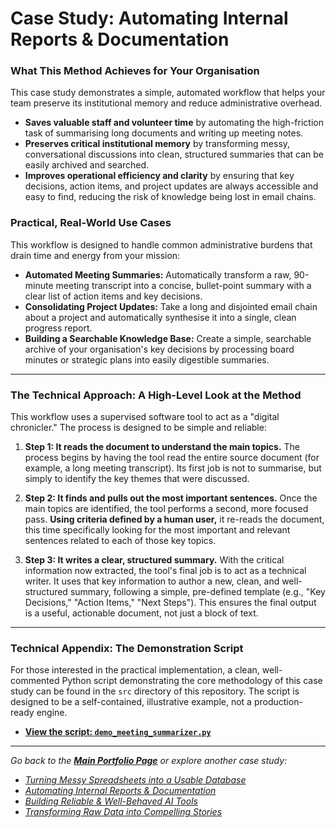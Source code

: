 # Case Study: Automating Internal Reports & Documentation

### **What This Method Achieves for Your Organisation**

This case study demonstrates a simple, automated workflow that helps your team preserve its institutional memory and reduce administrative overhead.

*   **Saves valuable staff and volunteer time** by automating the high-friction task of summarising long documents and writing up meeting notes.
*   **Preserves critical institutional memory** by transforming messy, conversational discussions into clean, structured summaries that can be easily archived and searched.
*   **Improves operational efficiency and clarity** by ensuring that key decisions, action items, and project updates are always accessible and easy to find, reducing the risk of knowledge being lost in email chains.

### **Practical, Real-World Use Cases**

This workflow is designed to handle common administrative burdens that drain time and energy from your mission:

*   **Automated Meeting Summaries:** Automatically transform a raw, 90-minute meeting transcript into a concise, bullet-point summary with a clear list of action items and key decisions.
*   **Consolidating Project Updates:** Take a long and disjointed email chain about a project and automatically synthesise it into a single, clean progress report.
*   **Building a Searchable Knowledge Base:** Create a simple, searchable archive of your organisation's key decisions by processing board minutes or strategic plans into easily digestible summaries.

---

### **The Technical Approach: A High-Level Look at the Method**

This workflow uses a supervised software tool to act as a "digital chronicler." The process is designed to be simple and reliable:

1.  **Step 1: It reads the document to understand the main topics.** The process begins by having the tool read the entire source document (for example, a long meeting transcript). Its first job is not to summarise, but simply to identify the key themes that were discussed.

2.  **Step 2: It finds and pulls out the most important sentences.** Once the main topics are identified, the tool performs a second, more focused pass. **Using criteria defined by a human user,** it re-reads the document, this time specifically looking for the most important and relevant sentences related to each of those key topics.

3.  **Step 3: It writes a clear, structured summary.** With the critical information now extracted, the tool's final job is to act as a technical writer. It uses that key information to author a new, clean, and well-structured summary, following a simple, pre-defined template (e.g., "Key Decisions," "Action Items," "Next Steps"). This ensures the final output is a useful, actionable document, not just a block of text.

 ---

 ### **Technical Appendix: The Demonstration Script**
    
 For those interested in the practical implementation, a clean, well-commented Python script demonstrating the core methodology of this case study can be found in the `src` directory of this repository. The script is designed to be a self-contained, illustrative example, not a production-ready engine.
    
   *   [**View the script: `demo_meeting_summarizer.py`**](./src/demo_meeting_summarizer.py)

 ---

*Go back to the [**Main Portfolio Page**](https://github.com/seancasey-portfolio) or explore another case study:*
*   *[Turning Messy Spreadsheets into a Usable Database](https://github.com/seancasey-portfolio/Case-Study-Cleaning-Legacy-Data)*
*   *[Automating Internal Reports & Documentation](https://github.com/seancasey-portfolio/Case-Study-Automating-Internal-Documentation)*
*   *[Building Reliable & Well-Behaved AI Tools](https://github.com/seancasey-portfolio/Case-Study-Building-Reliable-AI-Tools)*
*   *[Transforming Raw Data into Compelling Stories](https://github.com/seancasey-portfolio/Case-Study-Data-To-Impact-Stories)*
